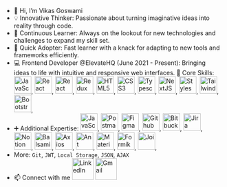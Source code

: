 - 👋 Hi, I’m Vikas Goswami
- 💡 Innovative Thinker: Passionate about turning imaginative ideas into reality through code.
- 🎯 Continuous Learner: Always on the lookout for new technologies and challenges to expand my skill set.
- 🚀 Quick Adopter: Fast learner with a knack for adapting to new tools and frameworks efficiently.
- 💻 Frontend Developer @ElevateHQ (June 2021 - Present): Bringing ideas to life with intuitive and responsive web interfaces.
🔧 Core Skills:
<img src="https://www.svgrepo.com/show/355081/js.svg" alt="JavaScript" width="40" height="40">, <img src="https://www.svgrepo.com/show/303500/react-1-logo.svg" alt="React" width="40" height="40">, <img src="https://www.svgrepo.com/show/374032/reactjs.svg" alt="React Native" width="40" height="40">, <img src="https://www.svgrepo.com/show/452093/redux.svg" alt="Redux" width="40" height="40">, <img src="https://www.svgrepo.com/show/452228/html-5.svg" alt="HTML5" width="40" height="40">, <img src="https://www.svgrepo.com/show/452185/css-3.svg" alt="CSS3" width="40" height="40">, <img src="https://www.svgrepo.com/show/374146/typescript-official.svg" alt="Typescript" width="40" height="40">, <img src="https://www.svgrepo.com/show/378440/nextjs-fill.svg" alt="NextJS" width="40" height="40">, <img src="https://www.svgrepo.com/show/306811/styled-components.svg" alt="Styles Component" width="40" height="40">, <img src="https://www.svgrepo.com/show/374118/tailwind.svg" alt="Tailwind CSS" width="40" height="40">, <img src="https://www.svgrepo.com/show/353498/bootstrap.svg" alt="Bootstrap" width="40" height="40">,
- ➕ Additional Expertise:
  <img src="https://www.svgrepo.com/show/374173/vscode3.svg" alt="JavaScript" width="40" height="40">, <img src="https://www.svgrepo.com/show/354202/postman-icon.svg" alt="Postman" width="40" height="40">, <img src="https://www.svgrepo.com/show/452202/figma.svg" alt="Figma" width="40" height="40">, <img src="https://www.svgrepo.com/show/512317/github-142.svg" alt="Github" width="40" height="40">, <img src="https://www.svgrepo.com/show/452166/bitbucket.svg" alt="Bitbucket" width="40" height="40">, <img src="https://www.svgrepo.com/show/353935/jira.svg" alt="Jira" width="40" height="40"/>, <img src="https://www.svgrepo.com/show/342071/notion.svg" alt="Notion" width="40" height="40"/>,  <img src="https://balsamiq.com/assets/company/brandassets/smileyface-transparent-1080x1080.png" alt="Balsamiq" width="40" height="40"/>, <img src="https://www.vectorlogo.zone/logos/axios/axios-ar21.svg" alt="Axios" width="40" height="40"/>, <img svg="https://www.svgrepo.com/show/353401/ant-design.svg" alt="Ant Design" width="40" height="40"/>, <img src= "https://www.svgrepo.com/show/354048/material-ui.svg" alt="Material UI" width="40" height="40"/>, <img src="https://static-00.iconduck.com/assets.00/formik-icon-512x512-se1fegy1.png" alt="Formik" width="40" height="40"/>, <img src="https://joi.dev/_nuxt/img/joiTransparent.c5fc726.png" alt="Joi" width="40" height="40"/>,
- More: `Git`, `JWT`, `Local Storage`, `JSON`, `AJAX`
- 📫 Connect with me 
  [<img src="https://www.svgrepo.com/show/448234/linkedin.svg" alt="LinkedIn" width="50" height="50" >](https://www.linkedin.com/in/vikas-goswami-41986a205/github-buttons) 
  [<img src="https://www.svgrepo.com/show/452213/gmail.svg" alt="Gmail" width="50" height="50"/>](vikasg224@gmail.com)


<!---
Akki37/Akki37 is a ✨ special ✨ repository because its `README.md` (this file) appears on your GitHub profile.
You can click the Preview link to take a look at your changes.
--->
